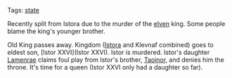 Tags: [state](States)

Recently split from Istora due to the murder of the [elven](Elves) king. Some people blame the king's younger brother. 

Old King passes away. Kingdom ([Istora](Istora) and Klevnaf combined) goes to eldest son, [Istor XXVI](Istor XXVI). Istor is murdered. Istor's daughter [Lamenrae](Lamenrae) claims foul play from Istor's brother, [Taoinor](Taoinor), and denies him the throne. It's time for a queen (Istor XXVI only had a daughter so far). 